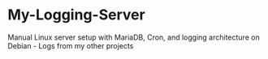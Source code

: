 # My-Logging-Server
Manual Linux server setup with MariaDB, Cron, and logging architecture on Debian - Logs from my other projects
 
